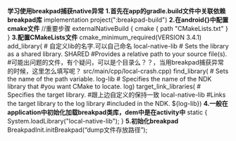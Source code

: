 **学习使用breakpad捕获native异常**
****1**.**首先在app的gradle.build文件中关联依赖breakpad库****
   implementation project(":breakpad-build")
****2**.在android{}中配置cmake文件**
  //重要步骤
    externalNativeBuild {
        cmake {
            path "CMakeLists.txt"
        }
    }
****3**.配置CMakeLists文件**
 cmake_minimum_required(VERSION 3.4.1)
 add_library( # 自定义lib的名字.可以自己命名
        local-native-lib
        # Sets the library as a shared library.
        SHARED
        #Provides a relative path to your source file(s).
        #可能出问题的文件，有个疑问，可以是个目录么？？，当用breakpad捕获异常的时候，这里怎么填写呢？
        src/main/cpp/local-crash.cpp)
 find_library( # Sets the name of the path variable.
        log-lib
        # Specifies the name of the NDK library that
        #you want CMake to locate.
        log)
 target_link_libraries( # Specifies the target library.
        #跟上边自定义的保持一致
        local-native-lib
        #Links the target library to the log library
        #included in the NDK.
        ${log-lib})
**4.一般在application中初始化加载breakpad类库，dem中是在activity中**
   static {
        System.loadLibrary("local-native-lib");
    }
**5.初始化breakpad**
 BreakpadInit.initBreakpad(“dump文件存放路径”);

    
